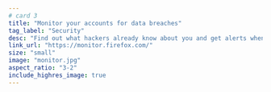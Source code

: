 ```yaml
---
# card 3
title: "Monitor your accounts for data breaches"
tag_label: "Security"
desc: "Find out what hackers already know about you and get alerts when data breaches put you at risk."
link_url: "https://monitor.firefox.com/"
size: "small"
image: "monitor.jpg"
aspect_ratio: "3-2"
include_highres_image: true
---
```

